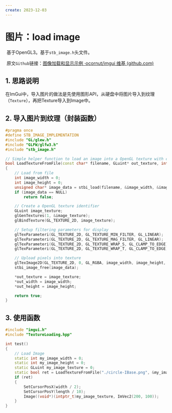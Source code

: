 ```yaml
---
create: 2023-12-03
---
```

# 图片：load image

​	基于OpenGL3。基于`stb_image.h`头文件。

​	原文`Github`链接：[图像加载和显示示例 ·ocornut/imgui 维基 (github.com)](https://github.com/ocornut/imgui/wiki/Image-Loading-and-Displaying-Examples)

## 1. 思路说明

​	在ImGui中，导入图片的做法是先使用图形API，从硬盘中将图片导入到纹理（`Texture`），再把Texture导入到Image中。

## 2. 导入图片到纹理（封装函数）

```C++
#pragma once
#define STB_IMAGE_IMPLEMENTATION
#include "GL/glew.h"
#include "GLFW/glfw3.h"
#include "stb_image.h"

// Simple helper function to load an image into a OpenGL texture with common settings
bool LoadTextureFromFile(const char* filename, GLuint* out_texture, int* out_width, int* out_height)
{
	// Load from file
	int image_width = 0;
	int image_height = 0;
	unsigned char* image_data = stbi_load(filename, &image_width, &image_height, NULL, 4);
	if (image_data == NULL)
		return false;

	// Create a OpenGL texture identifier
	GLuint image_texture;
	glGenTextures(1, &image_texture);
	glBindTexture(GL_TEXTURE_2D, image_texture);

	// Setup filtering parameters for display
	glTexParameteri(GL_TEXTURE_2D, GL_TEXTURE_MIN_FILTER, GL_LINEAR);
	glTexParameteri(GL_TEXTURE_2D, GL_TEXTURE_MAG_FILTER, GL_LINEAR);
	glTexParameteri(GL_TEXTURE_2D, GL_TEXTURE_WRAP_S, GL_CLAMP_TO_EDGE); // This is required on WebGL for non power-of-two textures
	glTexParameteri(GL_TEXTURE_2D, GL_TEXTURE_WRAP_T, GL_CLAMP_TO_EDGE); // Same

	// Upload pixels into texture
	glTexImage2D(GL_TEXTURE_2D, 0, GL_RGBA, image_width, image_height, 0, GL_RGBA, GL_UNSIGNED_BYTE, image_data);
	stbi_image_free(image_data);

	*out_texture = image_texture;
	*out_width = image_width;
	*out_height = image_height;

	return true;
}
```

## 3. 使用函数

```C++
#include "imgui.h"
#include "TextureLoading.hpp"

int test()
{
    // Load Image
	static int my_image_width = 0;
	static int my_image_height = 0;
	static GLuint my_image_texture = 0;
	static bool ret = LoadTextureFromFile("./circle-IBase.png", &my_image_texture, &my_image_width, &my_image_height);
	if (ret) 
	{ 
		SetCursorPosX(width / 2);
		SetCursorPosY(length / 10);
		Image((void*)(intptr_t)my_image_texture, ImVec2(200, 100));
	}
}
```

